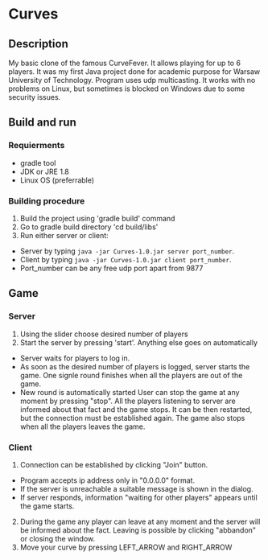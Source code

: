 # Curves

## Description
My basic clone of the famous CurveFever. It allows playing for up to 6 players. It was my first Java project done for academic purpose for Warsaw University of Technology. Program uses udp multicasting. It works with no problems on Linux, but sometimes is blocked on Windows due to some security issues.

## Build and run
### Requierments 
* gradle tool
* JDK or JRE 1.8
* Linux OS (preferrable)

### Building procedure
1. Build the project using 'gradle build' command
2. Go to gradle build directory 'cd build/libs'
3. Run either server or client: 
* Server by typing `java -jar Curves-1.0.jar server port_number`.
* Client by typing `java -jar Curves-1.0.jar client port_number`.
* Port_number can be any free udp port apart from 9877

## Game

### Server
1. Using the slider choose desired number of players
2. Start the server by pressing 'start'. Anything else goes on automatically
* Server waits for players to log in.
* As soon as the desired number of players is logged, server starts the game. One signle round finishes when all the players are out of the game.
* New round is automatically started
User can stop the game at any moment by pressing "stop". All the players listening to server are informed about that fact and the game stops. It can be then restarted, but the connection must be established again. The game also stops when all the players leaves the game. 

  
### Client
1. Connection can be established by clicking "Join" button.
* Program accepts ip address only in "0.0.0.0" format. 
* If the server is unreachable a suitable message is shown in the dialog. 
* If server responds, information "waiting for other players" appears until the game starts. 
2. During the game any player can leave at any moment and the server will be informed about the fact. Leaving is possible by clicking "abbandon" or closing the window.
3. Move your curve by pressing LEFT_ARROW and RIGHT_ARROW


